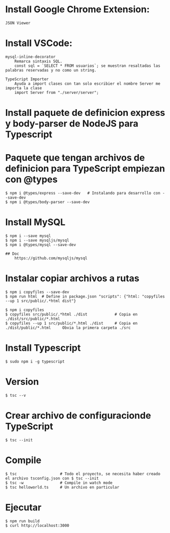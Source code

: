# Install Google Chrome Extension: 
    JSON Viewer

# Install VSCode: 
    mysql-inline-decorator
        Remarca sintaxis SQL. 
        const sql = `SELECT * FROM usuarios`; se muestran resaltadas las palabras reservadas y no como un string.

    TypeScript Importer
        Ayuda a import clases con tan solo escribier el nombre Server me importa la clase
        import Server from "./server/server";

# Install paquete de definicion express y body-parser de NodeJS para Typescript
# Paquete que tengan archivos de definicion para TypeScript empiezan con @types
    $ npm i @types/express --save-dev   # Instalando para desarrollo con --save-dev 
    $ npm i @types/body-parser --save-dev 

# Install MySQL
    $ npm i --save mysql
    $ npm i --save mysqljs/mysql
    $ npm i @types/mysql --save-dev

    ## Doc
        https://github.com/mysqljs/mysql

# Instalar copiar archivos a rutas
    $ npm i copyfiles --save-dev
    $ npm run html  # Define in package.json "scripts": {"html: "copyfiles --up 1 src/public/.*html dist"}

    $ npm i copyfiles
    $ copyfiles src/public/.*html ./dist            # Copia en ./dist/src/public/*.html
    $ copyfiles --up 1 src/public/*.html ./dist     # Copia en ./dist/public/*.html     Obvia la primera carpeta ./src

# Install Typescript
    $ sudo npm i -g typescript   

# Version
    $ tsc --v

# Crear archivo de configuracionde TypeScript
    $ tsc --init

# Compile
    $ tsc                   # Todo el proyecto, se necesita haber creado el archivo tsconfig.json con $ tsc --init
    $ tsc -w                # Compile in watch mode
    $ tsc helloworld.ts     # Un archivo en particular

# Ejecutar
    $ npm run build
    $ curl http://localhost:3000
